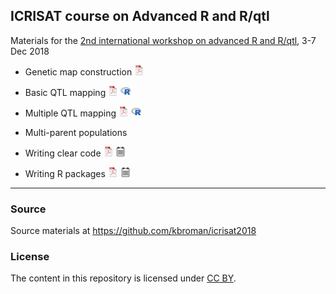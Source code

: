 ## ICRISAT course on Advanced R and R/qtl

Materials for the [2nd international workshop on advanced R and
R/qtl](https://www.icrisat.org/event/2nd-international-workshop-on-advanced-r-r-qtl/),
3-7 Dec 2018

- Genetic map construction
[![pdf](icons16/pdf-icon.png)](https://kbroman.org/icrisat2018/geneticmaps.pdf)

- Basic QTL mapping
[![pdf](icons16/pdf-icon.png)](https://kbroman.org/icrisat2018/2_introqtl.pdf)
[![R code](icons16/R-icon.png)](https://github.com/kbroman/icrisat2018/blob/master/2_introqtl/2_introqtl.R)

- Multiple QTL mapping
[![pdf](icons16/pdf-icon.png)](https://kbroman.org/icrisat2018/3_multiqtl.pdf)
[![R code](icons16/R-icon.png)](https://github.com/kbroman/icrisat2018/blob/master/3_multiqtl/3_multiqtl.R)

- Multi-parent populations

- Writing clear code
[![pdf](icons16/pdf-icon.png)](https://kbroman.org/icrisat2018/5a_clearcode.pdf)
[![pdf w/notes](icons16/notes-icon.png)](https://kbroman.org/icrisat2018/5a_clearcode_withnotes.pdf)

- Writing R packages
[![pdf](icons16/pdf-icon.png)](https://kbroman.org/icrisat2018/5b_rpack.pdf)
[![pdf w/notes](icons16/notes-icon.png)](https://kbroman.org/icrisat2018/5b_rpack_withnotes.pdf)


---

### Source

Source materials at <https://github.com/kbroman/icrisat2018>


### License

The content in this repository is licensed under [CC BY](https://creativecommons.org/licenses/by/3.0/).
